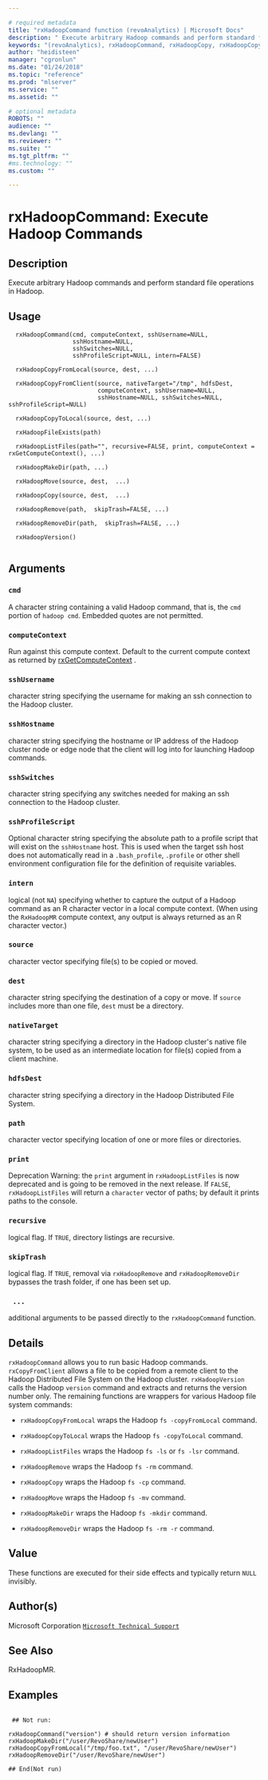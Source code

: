 ```yaml
--- 

# required metadata 
title: "rxHadoopCommand function (revoAnalytics) | Microsoft Docs" 
description: " Execute arbitrary Hadoop commands and perform standard file operations in Hadoop. " 
keywords: "(revoAnalytics), rxHadoopCommand, rxHadoopCopy, rxHadoopCopyFromLocal, rxHadoopCopyFromClient, rxHadoopCopyToLocal, rxHadoopFileExists, rxHadoopListFiles, rxHadoopMakeDir, rxHadoopMove, rxHadoopRemove, rxHadoopRemoveDir, rxHadoopVersion, file" 
author: "heidisteen" 
manager: "cgronlun" 
ms.date: "01/24/2018" 
ms.topic: "reference" 
ms.prod: "mlserver" 
ms.service: "" 
ms.assetid: "" 

# optional metadata 
ROBOTS: "" 
audience: "" 
ms.devlang: "" 
ms.reviewer: "" 
ms.suite: "" 
ms.tgt_pltfrm: "" 
#ms.technology: "" 
ms.custom: "" 

--- 
```














 # rxHadoopCommand:  Execute Hadoop Commands  
 ## Description

Execute arbitrary Hadoop commands and perform standard file operations in Hadoop.


 ## Usage

```   
  rxHadoopCommand(cmd, computeContext, sshUsername=NULL, 
                  sshHostname=NULL, 
                  sshSwitches=NULL,
                  sshProfileScript=NULL, intern=FALSE)

  rxHadoopCopyFromLocal(source, dest, ...) 

  rxHadoopCopyFromClient(source, nativeTarget="/tmp", hdfsDest, 
                         computeContext, sshUsername=NULL, 
                         sshHostname=NULL, sshSwitches=NULL, sshProfileScript=NULL)

  rxHadoopCopyToLocal(source, dest, ...) 

  rxHadoopFileExists(path)

  rxHadoopListFiles(path="", recursive=FALSE, print, computeContext = rxGetComputeContext(), ...)

  rxHadoopMakeDir(path, ...)

  rxHadoopMove(source, dest,  ...)

  rxHadoopCopy(source, dest,  ...)

  rxHadoopRemove(path,  skipTrash=FALSE, ...)

  rxHadoopRemoveDir(path,  skipTrash=FALSE, ...)

  rxHadoopVersion()


```


 ## Arguments



 ### `cmd`
 A character string containing a valid Hadoop command, that is, the `cmd` portion of `hadoop cmd`. Embedded quotes are not permitted. 



 ### `computeContext`
 Run against this compute context. Default to the current compute context as returned by [rxGetComputeContext](rxSetComputeContext.md) 
  .


 ### `sshUsername`
 character string specifying the username for making an ssh connection to the Hadoop cluster. 



 ### `sshHostname`
 character string specifying the hostname or IP address of the Hadoop cluster node or edge node that the client will log into for launching Hadoop commands. 



 ### `sshSwitches`
 character string specifying any switches needed for making an ssh connection to the Hadoop cluster. 



 ### `sshProfileScript`
 Optional character string specifying the absolute path to a profile script that will exist on the `sshHostname` host. This is used when the target ssh host does not automatically read in a `.bash_profile`, `.profile` or other shell environment configuration file for the definition of requisite variables. 



 ### `intern`
 logical (not `NA`) specifying whether to capture the output of a Hadoop command as an R character vector in a local compute context. (When using the `RxHadoopMR` compute context, any output is always returned as an R character vector.) 



 ### `source`
 character vector specifying file(s) to be copied or moved. 



 ### `dest`
 character string specifying the destination of a copy or move. If `source` includes more than one file, `dest` must be a directory. 



 ### `nativeTarget`
 character string specifying a directory in the Hadoop cluster's native file system, to be used as an intermediate location for file(s) copied from a client machine. 



 ### `hdfsDest`
 character string specifying a directory in the Hadoop Distributed File System. 



 ### `path`
 character vector specifying location of one or more files or directories. 



 ### `print`
 Deprecation Warning: the `print` argument in `rxHadoopListFiles` is now deprecated and is going to be removed in the next release. If `FALSE`, `rxHadoopListFiles` will return a `character` vector of paths; by default it prints paths to the console. 



 ### `recursive`
 logical flag. If `TRUE`, directory listings are recursive. 



 ### `skipTrash`
 logical flag. If `TRUE`, removal via `rxHadoopRemove` and `rxHadoopRemoveDir` bypasses the trash folder, if one has been set up. 



 ### ` ...`
 additional arguments to be passed directly to the `rxHadoopCommand` function. 




 ## Details

`rxHadoopCommand` allows you to run basic Hadoop commands. `rxCopyFromClient`
allows a file to be copied from a remote client to the Hadoop Distributed File System on the
Hadoop cluster. `rxHadoopVersion` calls the Hadoop `version` command and extracts
and returns the version number only. The remaining functions
are wrappers for various Hadoop file system commands:


* 
  `rxHadoopCopyFromLocal` wraps the Hadoop `fs -copyFromLocal` command.

* 
  `rxHadoopCopyToLocal` wraps the Hadoop `fs -copyToLocal` command.

* 
  `rxHadoopListFiles` wraps the Hadoop `fs -ls` or `fs -lsr` command.

* 
  `rxHadoopRemove` wraps the Hadoop `fs -rm` command.

* 
  `rxHadoopCopy` wraps the Hadoop `fs -cp` command.

* 
  `rxHadoopMove` wraps the Hadoop `fs -mv` command.

* 
  `rxHadoopMakeDir` wraps the Hadoop `fs -mkdir` command.

* 
  `rxHadoopRemoveDir` wraps the Hadoop `fs -rm -r` command.




 ## Value

These functions are executed for their side effects and typically return `NULL`
invisibly.

 ## Author(s)

Microsoft Corporation [`Microsoft Technical Support`](https://go.microsoft.com/fwlink/?LinkID=698556&clcid=0x409)




 ## See Also

RxHadoopMR.

 ## Examples

 ```

  ## Not run:

rxHadoopCommand("version") # should return version information
rxHadoopMakeDir("/user/RevoShare/newUser")
rxHadoopCopyFromLocal("/tmp/foo.txt", "/user/RevoShare/newUser")
rxHadoopRemoveDir("/user/RevoShare/newUser")

 ## End(Not run) 
```



